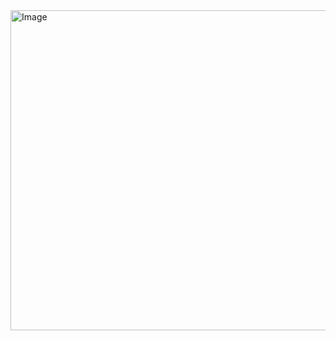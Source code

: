 <img width="512" height="512" alt="Image" src="https://github.com/user-attachments/assets/09342fde-55e9-4873-b5f7-37407585234e" />
